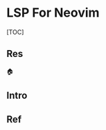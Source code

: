 # LSP For Neovim

[TOC]



## Res
🏠 


## Intro


## Ref
[Customizing Neovim LSP (nvim-lsp)]: https://rishabhrd.github.io/jekyll/update/2020/09/19/nvim_lsp_config.html

[LSP for Neovim]: https://neovim.io/doc/user/lsp.html
